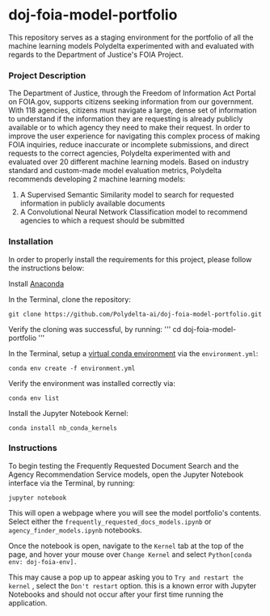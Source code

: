 # doj-foia-model-portfolio
This repository serves as a staging environment for the portfolio of all the machine learning models Polydelta experimented with and evaluated with regards to the Department of Justice's FOIA Project.

### Project Description
The Department of Justice, through the Freedom of Information Act Portal on FOIA.gov, supports citizens seeking information from our government. With 118 agencies, citizens must navigate a large, dense set of information to understand if the information they are requesting is already publicly available or to which agency they need to make their request. In order to improve the user experience for navigating this complex process of making FOIA inquiries, reduce inaccurate or incomplete submissions, and direct requests to the correct agencies, Polydelta experimented with and evaluated over 20 different machine learning models. Based on industry standard and custom-made model evaluation metrics, Polydelta recommends developing 2 machine learning models:

1. A Supervised Semantic Similarity model to search for requested information in publicly available documents
2. A Convolutional Neural Network Classification model to recommend agencies to which a request should be submitted


### Installation
In order to properly install the requirements for this project, please follow the instructions below:

Install [Anaconda](https://docs.anaconda.com/anaconda/install/index.html)

In the Terminal, clone the repository:
```
git clone https://github.com/Polydelta-ai/doj-foia-model-portfolio.git
```

Verify the cloning was successful, by running:
'''
cd doj-foia-model-portfolio
'''

In the Terminal, setup a [virtual conda environment](https://docs.conda.io/projects/conda/en/latest/user-guide/tasks/manage-environments.html) via the `environment.yml`:
```
conda env create -f environment.yml
```

Verify the environment was installed correctly via:
```
conda env list
```

Install the Jupyter Notebook Kernel:
```
conda install nb_conda_kernels
```

### Instructions
To begin testing the Frequently Requested Document Search and the Agency Recommendation Service models, open the Jupyter Notebook interface via the Terminal, by running:
```
jupyter notebook
```

This will open a webpage where you will see the model portfolio's contents. Select either the `frequently_requested_docs_models.ipynb` or `agency_finder_models.ipynb` notebooks.

Once the notebook is open, navigate to the `Kernel` tab at the top of the page, and hover your mouse over `Change Kernel` and select `Python[conda env: doj-foia-env].`

This may cause a pop up to appear asking you to `Try and restart the kernel` , select the `Don't restart` option. this is a known error with Jupyter Notebooks and should not occur after your first time running the application.
